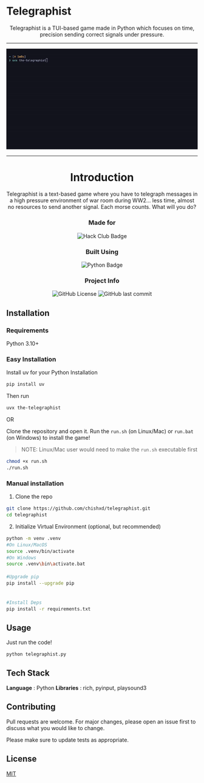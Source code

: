 # Telegraphist
<div align="center">
Telegraphist is a TUI-based game made in Python which focuses on time, precision sending correct signals under pressure.

---

![demo](demo.gif)

---

# Introduction
Telegraphist is a text-based game where you have to telegraph messages in a high pressure environment of war room during WW2... less time, almost no resources to send another signal. Each morse counts. What will you do?



### Made for <br> 
![Hack Club Badge](https://img.shields.io/badge/Hack%20Club-EC3750?logo=hackclub&logoColor=fff&style=for-the-badge)

### Built Using
![Python Badge](https://img.shields.io/badge/Python-3776AB?logo=python&logoColor=fff&style=for-the-badge)

### Project Info
![GitHub License](https://img.shields.io/github/license/chishxd/telegraphist)
![GitHub last commit](https://img.shields.io/github/last-commit/chishxd/telegraphist)


</div>

## Installation

### Requirements

Python 3.10+

### Easy Installation
Install uv for your Python Installation

```sh
pip install uv
```
Then run

```sh
uvx the-telegraphist
```
OR

Clone the repository and open it.
Run the `run.sh` (on Linux/Mac) or `run.bat` (on Windows) to install the game!

> NOTE: Linux/Mac user would need to make the `run.sh` executable first
```sh
chmod +x run.sh
./run.sh
```

### Manual installation

1. Clone the repo
```bash
git clone https://github.com/chishxd/telegraphist.git
cd telegraphist
```

2. Initialize Virtual Environment (optional, but recommended)
```bash
python -m venv .venv
#On Linux/MacOS
source .venv/bin/activate
#On Windows
source .venv\bin\activate.bat

#Upgrade pip
pip install --upgrade pip


#Install Deps
pip install -r requirements.txt
```

## Usage

Just run the code!
```bash
python telegraphist.py
```

## Tech Stack

**Language** : Python
**Libraries** : rich, pyinput, playsound3


## Contributing

Pull requests are welcome. For major changes, please open an issue first
to discuss what you would like to change.

Please make sure to update tests as appropriate.

## License

[MIT](https://choosealicense.com/licenses/mit/)
